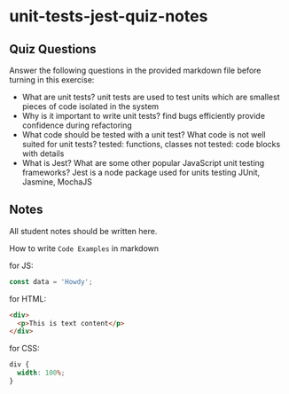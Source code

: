 # unit-tests-jest-quiz-notes

## Quiz Questions

Answer the following questions in the provided markdown file before turning in this exercise:

- What are unit tests?
  unit tests are used to test units which are smallest pieces of code isolated in the system
- Why is it important to write unit tests?
  find bugs efficiently
  provide confidence during refactoring
- What code should be tested with a unit test? What code is not well suited for unit tests?
  tested: functions, classes
  not tested: code blocks with details
- What is Jest? What are some other popular JavaScript unit testing frameworks?
  Jest is a node package used for units testing
  JUnit, Jasmine, MochaJS

## Notes

All student notes should be written here.

How to write `Code Examples` in markdown

for JS:

```js
const data = 'Howdy';
```

for HTML:

```html
<div>
  <p>This is text content</p>
</div>
```

for CSS:

```css
div {
  width: 100%;
}
```

